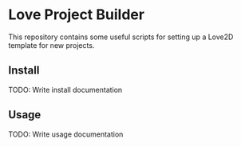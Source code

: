 # Love Project Builder

This repository contains some useful scripts for setting up a Love2D template
for new projects.

## Install
TODO: Write install documentation

## Usage
TODO: Write usage documentation
